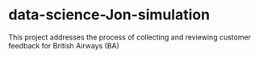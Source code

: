 # data-science-Jon-simulation
This project addresses the process of collecting and reviewing customer feedback for British Airways (BA)
